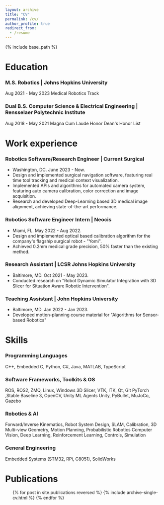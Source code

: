 ```yaml
---
layout: archive
title: "CV"
permalink: /cv/
author_profile: true
redirect_from:
  - /resume
---
```


{% include base_path %}

Education
======
### M.S. Robotics | Johns Hopkins University
  Aug 2021 - May 2023
  Medical Robotics Track

### Dual B.S. Computer Science & Electrical Engineering | Rensselaer Polytechnic Institute
  Aug 2018 - May 2021
  Magna Cum Laude Honor
  Dean's Honor List

Work experience
======
### Robotics Software/Research Engineer | Current Surgical
- Washington, DC.  June 2023 - Now.
- Design and implemented surgical navigation software, featuring real time tool tracking and medical context visualization.
- Implemented APIs and algorithms for automated camera system, featuring auto camera calibration, color correction and image acquisition.
- Research and developed Deep-Learning based 3D medical image alignment, achieving state-of-the-art performance.

### Robotics Software Engineer Intern | Neocis
- Miami, FL. May 2022 - Aug 2022.
- Design and implemented optical based calibration algorithm for the company's flagship surgical robot - "Yomi".
- Achieved 0.2mm medical grade precision, 50% faster than the existing method.

### Research Assistant | LCSR Johns Hopkins University 
- Baltimore, MD. Oct 2021 - May 2023.
- Conducted research on "Robot Dynamic Simulator Integration with 3D Slicer for Situation Aware Robotic Intervention".

### Teaching Assistant | John Hopkins University
- Baltimore, MD. Jan 2022 - Jan 2023.
- Developed motion-planning course material for "Algorithms for Sensor-based Robotics"

  
Skills
======
### Programming Languages
C++, Embedded C, Python, C#, Java, MATLAB, TypeScript

### Software Frameworks, Toolkits & OS
ROS, ROS2, ZMQ, Linux, Windows
3D Slicer, VTK, ITK, Qt, Git
PyTorch ,Stable Baseline 3, OpenCV, Unity ML Agents
Unity, PyBullet, MuJoCo, Gazebo

### Robotics & AI
Forward/Inverse Kinematics, Robot System Design, SLAM, Calibration, 3D Multi-view Geometry, Motion Planning, Probabilistic Robotics
Computer Vision, Deep Learning, Reinforcement Learning, Controls, Simulation

### General Engineering
Embedded Systems (STM32, RPi, C8051), SolidWorks




Publications
======
  <ul>{% for post in site.publications reversed %}
    {% include archive-single-cv.html %}
  {% endfor %}</ul>
  
  
  
